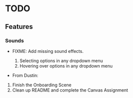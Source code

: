 # TODO

## Features

### Sounds

- FIXME: Add missing sound effects.

  1. Selecting options in any dropdown menu
  2. Hovering over options in any dropdown menu

- From Dustin:

1. Finish the Onboarding Scene
2. Clean up README and complete the Canvas Assignment
